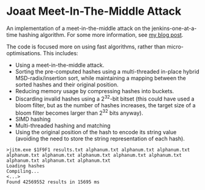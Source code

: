# Joaat Meet-In-The-Middle Attack

An implementation of a meet-in-the-middle attack on the jenkins-one-at-a-time hashing algorithm. For some more information, see [my blog post](https://0x1f9f1.github.io/2023/07/29/hash-mitm.html).

The code is focused more on using fast algorithms, rather than micro-optimisations. This includes:
* Using a meet-in-the-middle attack.
* Sorting the pre-computed hashes using a multi-threaded in-place hybrid MSD-radix/insertion sort, while maintaining a mapping between the sorted hashes and their original position.
* Reducing memory usage by compressing hashes into buckets.
* Discarding invalid hashes using a 2<sup>32</sup>-bit bitset (this could have used a bloom filter, but as the number of hashes increases, the target size of a bloom filter becomes larger than 2<sup>32</sup> bits anyway).
* SIMD hashing
* Multi-threaded hashing and matching
* Using the original position of the hash to encode its string value (avoiding the need to store the string representation of each hash).

```
>jitm.exe $1F9F1 results.txt alphanum.txt alphanum.txt alphanum.txt alphanum.txt alphanum.txt alphanum.txt alphanum.txt alphanum.txt alphanum.txt alphanum.txt alphanum.txt
Loading hashes
Compiling...
<...>
Found 42569552 results in 15695 ms
```